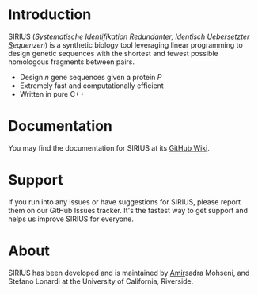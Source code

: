 # Introduction
SIRIUS (_<ins>S</ins>ystematische <ins>I</ins>dentifikation <ins>R</ins>edundanter, <ins>I</ins>dentisch <ins>U</ins>ebersetzter <ins>S</ins>equenzen_) is a synthetic biology tool leveraging linear programming to design genetic sequences with the shortest and fewest possible homologous fragments between pairs.

- Design _n_ gene sequences given a protein _P_
- Extremely fast and computationally efficient
- Written in pure C++

# Documentation
You may find the documentation for SIRIUS at its [GitHub Wiki](https://github.com/AmirUCR/SIRIUS/wiki).

# Support
If you run into any issues or have suggestions for SIRIUS, please report them on our GitHub Issues tracker. It's the fastest way to get support and helps us improve SIRIUS for everyone.

# About
SIRIUS has been developed and is maintained by <ins>Amir</ins>sadra Mohseni, and Stefano Lonardi at the University of California, Riverside.
